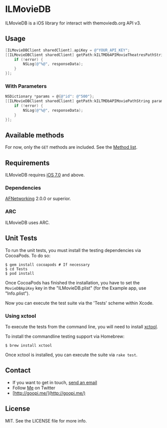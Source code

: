 # ILMovieDB

ILMovieDB is a iOS library for interact with themoviedb.org API v3.

## Usage

```objective-c
[ILMovieDBClient sharedClient].apiKey = @"YOUR_API_KEY";
[[ILMovieDBClient sharedClient] getPath:kILTMDbAPIMovieTheatresPathString parameters:nil block:^(id responseData, NSError *error) {
    if (!error) {
        NSLog(@"%@", responseData);
    }
}];
```

### With Parameters

```objective-c
NSDictionary *params = @{@"id": @"500"};
[[ILMovieDBClient sharedClient] getPath:kILTMDbAPIMoviePathString parameters:params block:^(id responseData, NSError *error) {
    if (!error) {
        NSLog(@"%@", responseData);
    }
}];
```

## Available methods

For now, only the `GET` methods are included. See the [Method list](https://github.com/WatchApp/ILMovieDB/blob/master/ILMovieDB/ILMovieDBConstants.h).

## Requirements

ILMovieDB requires [iOS 7.0](https://developer.apple.com/library/ios/releasenotes/General/WhatsNewIniOS/Articles/iOS7.html) and above.

### Dependencies

[AFNetworking](https://github.com/AFNetworking/AFNetworking) 2.0.0 or superior.

### ARC

ILMovieDB uses ARC.

## Unit Tests

To run the unit tests, you must install the testing dependencies via CocoaPods. To do so:

    $ gem install cocoapods # If necessary
    $ cd Tests
    $ pod install

Once CocoaPods has finished the installation, you have to set the `MovieDBApiKey` key in the "ILMovieDB.plist" (for the Example app, use "Info.plist").

Now you can execute the test suite via the 'Tests' scheme within Xcode.

### Using xctool

To execute the tests from the command line, you will need to install [xctool](https://github.com/facebook/xctool).

To install the commandline testing support via Homebrew:

    $ brew install xctool

Once xctool is installed, you can execute the suite via `rake test`.

## Contact

- If you want to get in touch, [send an email](mailto:gustavo@irbislab.com)
- Follow [Me](https://twitter.com/leguizamongus) on Twitter
- [http://goopi.me/](http://goopi.me/)

## License

MIT. See the LICENSE file for more info.

